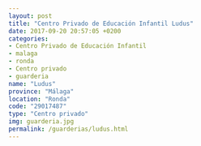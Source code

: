 ```yaml
---
layout: post
title: "Centro Privado de Educación Infantil Ludus"
date: 2017-09-20 20:57:05 +0200
categories:
- Centro Privado de Educación Infantil
- malaga
- ronda
- Centro privado
- guarderia
name: "Ludus"
province: "Málaga"
location: "Ronda"
code: "29017487"
type: "Centro privado"
img: guarderia.jpg
permalink: /guarderias/ludus.html
---
```

